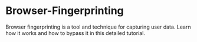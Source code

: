 # Browser-Fingerprinting
Browser fingerprinting is a tool and technique for capturing user data. Learn how it works and how to bypass it in this detailed tutorial.
